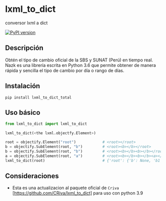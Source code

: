 # lxml_to_dict
conversor lxml a dict

[![PyPI version](https://badge.fury.io/py/nazk.svg)](https://pypi.org/project/nazk/)

## Descripción
Obtén el tipo de cambio oficial de la SBS y SUNAT (Perú) en tiempo real. Nazk es una librería escrita en Python 3.6 que permite obtener de manera rápida y sencilla el tipo de cambio por día o rango de días.

## Instalación
```
pip install lxml_to_dict_total
```

## Uso básico
```python
from lxml_to_dict import lxml_to_dict
 
lxml_to_dict(<the lxml.objectfy.Element>)

root = objectify.Element("root")            # <root></root>
b = objectify.SubElement(root, "b")         # <root><b></b></root>
b = objectify.SubElement(root, "b")         # <root><b></b><b></b></root>
a = objectify.SubElement(root, "a")         # <root><b></b><b></b><a></a></root>
lxml_to_dict(root)                          # {'root': {'b': None, 'b1': None, 'a': None}}
```

## Consideraciones
* Esta es una actualizacion al paquete oficial de `Criva` [https://github.com/CRiva/lxml_to_dict] para uso con python 3.9